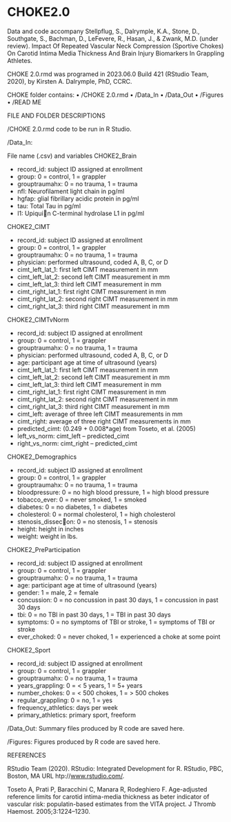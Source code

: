 # CHOKE2.0

Data and code accompany Stellpflug, S., Dalrymple, K.A., Stone, D., Southgate, S., Bachman, D., LeFevere, R., Hasan, J., & Zwank, M.D. (under review). Impact Of Repeated Vascular Neck Compression (Sportive Chokes) On Carotid Intima Media Thickness And Brain Injury Biomarkers In Grappling Athletes.

CHOKE 2.0.rmd was programed in 2023.06.0 Build 421 (RStudio Team, 2020), by Kirsten A. Dalrymple, PhD, CCRC.

CHOKE folder contains:
• /CHOKE 2.0.rmd
• /Data_In
• /Data_Out
• /Figures
• /READ ME

FILE AND FOLDER DESCRIPTIONS

/CHOKE 2.0.rmd code to be run in R Studio.

/Data_In:

File name (.csv) and variables 
CHOKE2_Brain
- record_id: subject ID assigned at enrollment
- group: 0 = control, 1 = grappler
- grouptraumahx: 0 = no trauma, 1 = trauma
- nfl: Neurofilament light chain in pg/ml
- hgfap: glial fibrillary acidic protein in pg/ml
- tau: Total Tau in pg/ml
- l1: Upiqui􀆟n C-terminal hydrolase L1 in pg/ml

CHOKE2_CIMT
- record_id: subject ID assigned at enrollment
- group: 0 = control, 1 = grappler
- grouptraumahx: 0 = no trauma, 1 = trauma
- physician: performed ultrasound, coded A, B, C, or D
- cimt_left_lat_1: first left CIMT measurement in mm
- cimt_left_lat_2: second left CIMT measurement in mm
- cimt_left_lat_3: third left CIMT measurement in mm
- cimt_right_lat_1: first right CIMT measurement in mm
- cimt_right_lat_2: second right CIMT measurement in mm
- cimt_right_lat_3: third right CIMT measurement in mm

CHOKE2_CIMTvNorm
- record_id: subject ID assigned at enrollment
- group: 0 = control, 1 = grappler
- grouptraumahx: 0 = no trauma, 1 = trauma
- physician: performed ultrasound, coded A, B, C, or D
- age: participant age at time of ultrasound (years)
- cimt_left_lat_1: first left CIMT measurement in mm
- cimt_left_lat_2: second left CIMT measurement in mm
- cimt_left_lat_3: third left CIMT measurement in mm
- cimt_right_lat_1: first right CIMT measurement in mm
- cimt_right_lat_2: second right CIMT measurement in mm
- cimt_right_lat_3: third right CIMT measurement in mm
- cimt_left: average of three left CIMT measurements in mm
- cimt_right: average of three right CIMT measurements in mm
- predicted_cimt: (0.249 + 0.008*age) from Toseto, et al. (2005)
- left_vs_norm: cimt_left – predicted_cimt
- right_vs_norm: cimt_right – predicted_cimt

CHOKE2_Demographics
- record_id: subject ID assigned at enrollment
- group: 0 = control, 1 = grappler
- grouptraumahx: 0 = no trauma, 1 = trauma
- bloodpressure: 0 = no high blood pressure, 1 = high blood pressure
- tobacco_ever: 0 = never smoked, 1 = smoked
- diabetes: 0 = no diabetes, 1 = diabetes
- cholesterol: 0 = normal cholesterol, 1 = high cholesterol
- stenosis_dissec􀆟on: 0 = no stenosis, 1 = stenosis
- height: height in inches
- weight: weight in lbs.

CHOKE2_PreParticipation
- record_id: subject ID assigned at enrollment
- group: 0 = control, 1 = grappler
- grouptraumahx: 0 = no trauma, 1 = trauma
- age: participant age at time of ultrasound (years)
- gender: 1 = male, 2 = female
- concussion: 0 = no concussion in past 30 days, 1 = concussion in past 30 days
- tbi: 0 = no TBI in past 30 days, 1 = TBI in past 30 days
- symptoms: 0 = no symptoms of TBI or stroke, 1 = symptoms of TBI or stroke
- ever_choked: 0 = never choked, 1 = experienced a choke at some point

CHOKE2_Sport
- record_id: subject ID assigned at enrollment
- group: 0 = control, 1 = grappler
- grouptraumahx: 0 = no trauma, 1 = trauma
- years_grappling: 0 = < 5 years, 1 = 5+ years
- number_chokes: 0 = < 500 chokes, 1 = > 500 chokes
- regular_grappling: 0 = no, 1 = yes
- frequency_athletics: days per week
- primary_athletics: primary sport, freeform
  
/Data_Out: Summary files produced by R code are saved here.

/Figures: Figures produced by R code are saved here.

REFERENCES

RStudio Team (2020). RStudio: Integrated Development for R. RStudio, PBC, Boston, MA URL htp://www.rstudio.com/.

Toseto A, Prati P, Baracchini C, Manara R, Rodeghiero F. Age-adjusted reference limits for carotid intima-media thickness as beter indicator of vascular risk: populatin-based estimates from the VITA project. J Thromb Haemost. 2005;3:1224–1230.
